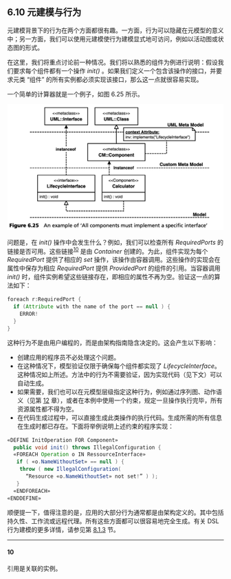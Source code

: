 ## 6.10 元建模与行为
元建模背景下的行为在两个方面都很有趣。一方面，行为可以隐藏在元模型的意义中；另一方面，我们可以使用元建模使行为建模显式地可访问，例如以活动图或状态图的形式。

在这里，我们将重点讨论前一种情况。我们将以熟悉的组件为例进行说明：假设我们要求每个组件都有一个操作 *init()* 。如果我们定义一个包含该操作的接口，并要求元类 “组件” 的所有实例都必须实现该接口，那么这一点就很容易实现。

一个简单的计算器就是一个例子，如图 6.25 所示。

![Figure 6.25](../img/f6.25.png)

问题是，在 *init()* 操作中会发生什么？例如，我们可以检查所有 *RequiredPorts* 的链接是否可用。这些链接<sup>[10](#10)</sup> 是由 *Container* 创建的。为此，组件实现为每个 *RequiredPort* 提供了相应的 *set* 操作，该操作由容器调用。这些操作的实现会在属性中保存为相应 *RequiredPort* 提供 *ProvidedPort* 的组件的引用。当容器调用 *init()* 时，组件实例希望这些链接存在，即相应的属性不再为空。验证这一点的算法如下：

```java
foreach r:RequiredPort {
  if (Attribute with the name of the port == null ) {
    ERROR!
  }
}
```

这种行为不是由用户编程的，而是由架构指南隐含决定的。这会产生以下影响：

- 创建应用的程序员不必处理这个问题。
- 在这种情况下，模型验证仅限于确保每个组件都实现了 *LifecycleInterface*。这种情况如上所述。方法中的行为不需要验证，因为实现代码（见下文）可以自动生成。
- 如果需要，我们也可以在元模型层级指定这种行为，例如通过序列图、动作语义（见第 [12](../ch12/0.md) 章），或者在本例中使用一个约束，规定一旦操作执行完毕，所有资源属性都不得为空。
- 在代码生成过程中，可以直接生成此类操作的执行代码。生成所需的所有信息在生成时都已存在。下面将举例说明上述约束的程序实现：

```java
«DEFINE InitOperation FOR Component»
  public void init() throws IllegalConfiguration {
  «FOREACH Operation o IN RessourceInterface»
   if ( «o.NameWithoutSet» == null ) {
    throw ( new IllegalConfiguration(
      “Resource «o.NameWithoutSet» not set!” ) );
   }
  «ENDFOREACH»
«ENDDEFINE»
```

顺便提一下，值得注意的是，应用的大部分行为通常都是由架构定义的。其中包括持久性、工作流或远程代理。所有这些方面都可以很容易地完全生成。有关 DSL 行为建模的更多详情，请参见第 [8.1.3](../ch8/1.md#813-行为建模) 节。

---
#### 10
引用是关联的实例。
